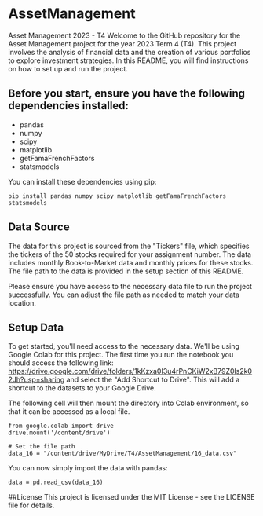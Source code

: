 # AssetManagement
Asset Management 2023 - T4
Welcome to the GitHub repository for the Asset Management project for the year 2023 Term 4 (T4). This project involves the analysis of financial data and the creation of various portfolios to explore investment strategies. In this README, you will find instructions on how to set up and run the project.

## Before you start, ensure you have the following dependencies installed:

- pandas
- numpy
- scipy
- matplotlib
- getFamaFrenchFactors
- statsmodels

You can install these dependencies using pip:
```
pip install pandas numpy scipy matplotlib getFamaFrenchFactors statsmodels
```

## Data Source
The data for this project is sourced from the "Tickers" file, which specifies the tickers of the 50 stocks required for your assignment number. The data includes monthly Book-to-Market data and monthly prices for these stocks. The file path to the data is provided in the setup section of this README.

Please ensure you have access to the necessary data file to run the project successfully. You can adjust the file path as needed to match your data location.

## Setup Data
To get started, you'll need access to the necessary data. We'll be using Google Colab for this project.
The first time you run the notebook you should access the following link: https://drive.google.com/drive/folders/1kKzxa0I3u4rPnCKiW2xB79Z0ls2k02Jh?usp=sharing and select the "Add Shortcut to Drive". This will add a shortcut to the datasets to your Google Drive.

The following cell will then mount the directory into Colab environment, so that it can be accessed as a local file.

```
from google.colab import drive
drive.mount('/content/drive')

# Set the file path
data_16 = "/content/drive/MyDrive/T4/AssetManagement/16_data.csv"
```
You can now simply import the data with pandas:
```
data = pd.read_csv(data_16)
```

##License
This project is licensed under the MIT License - see the LICENSE file for details.
